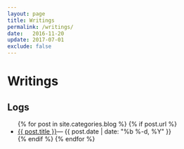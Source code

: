 ```yaml
---
layout: page
title: Writings
permalink: /writings/
date:   2016-11-20
update: 2017-07-01
exclude: false
---
```

# Writings

## Logs
<ul>
  {% for post in site.categories.blog %}
    {% if post.url %}
      <li>
				<a href="{{ post.url }}">{{ post.title }}</a>—&nbsp;<time>{{ post.date | date: "%b %-d, %Y" }}</time>
			</li>
    {% endif %}
  {% endfor %}
</ul>

<!-- Subscribe [via RSS]({{ "/feed.xml" | prepend: site.baseurl }}) -->

